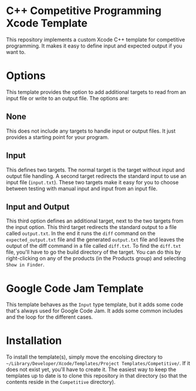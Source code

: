 # C++ Competitive Programming Xcode Template
This repository implements a custom Xcode C++ template for competitive programming. It makes it easy to define input and expected output if you want to.

# Options
This template provides the option to add additional targets to read from an input file or write to an output file. The options are:

## None
This does not include any targets to handle input or output files. It just provides a starting point for your program.

## Input
This defines two targets. The normal target is the target without input and output file handling. A second target redirects the standard input to use an input file (`input.txt`). These two targets make it easy for you to choose between testing with manual input and input from an input file.

## Input and Output
This third option defines an additional target, next to the two targets from the input option. This third target redirects the standard output to a file called `output.txt`. In the end it runs the `diff` command on the `expected_output.txt` file and the generated `output.txt` file and leaves the output of the diff command in a file called `diff.txt`. To find the `diff.txt` file, you'll have to go the build directory of the target. You can do this by right-clicking on any of the products (in the Products group) and selecting `Show in Finder`.

# Google Code Jam Template
This template behaves as the `Input` type template, but it adds some code that's always used for Google Code Jam. It adds some common includes and the loop for the different cases.

# Installation
To install the template(s), simply move the encolsing directory to `~/Library/Developer/Xcode/Templates/Project Templates/Competitive/`. If it does not exist yet, you'll have to create it. The easiest way to keep the templates up to date is to clone this repository in that directory (so that the contents reside in the `Competitive` directory).
